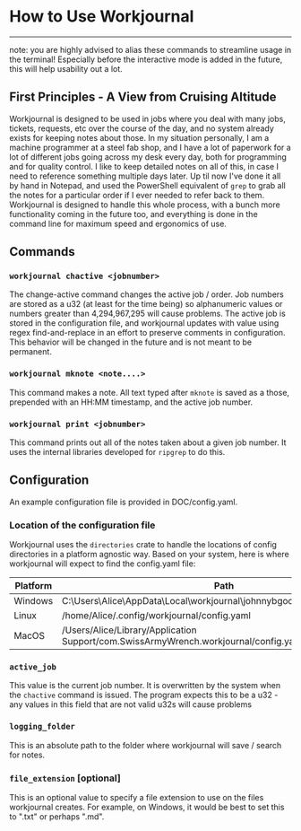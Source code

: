 # How to Use Workjournal
---
note: you are highly advised to alias these commands to streamline usage in the terminal! Especially before the interactive mode is added in the future, this will help usability out a lot.

## First Principles - A View from Cruising Altitude

Workjournal is designed to be used in jobs where you deal with many jobs, tickets, requests, etc over the course of the day, and no system already exists for keeping notes about those. In my situation personally, I am a machine programmer at a steel fab shop, and I have a lot of paperwork for a lot of different jobs going across my desk every day, both for programming and for quality control. I like to keep detailed notes on all of this, in case I need to reference something multiple days later. Up til now I've done it all by hand in Notepad, and used the PowerShell equivalent of `grep` to grab all the notes for a particular order if I ever needed to refer back to them. Workjournal is designed to handle this whole process, with a bunch more functionality coming in the future too, and everything is done in the command line for maximum speed and ergonomics of use.



## Commands

### `workjournal chactive <jobnumber>`

The change-active command changes the active job / order. Job numbers are stored as a u32 (at least for the time being) so alphanumeric values or numbers greater than 4,294,967,295 will cause problems. The active job is stored in the configuration file, and workjournal updates with value using regex find-and-replace in an effort to preserve comments in configuration. This behavior will be changed in the future and is not meant to be permanent.

### `workjournal mknote <note....>`

This command makes a note. All text typed after `mknote` is saved as a those, prepended with an HH:MM timestamp, and the active job number.

### `workjournal print <jobnumber>`

This command prints out all of the notes taken about a given job number. It uses the internal libraries developed for `ripgrep` to do this.

## Configuration

An example configuration file is provided in DOC/config.yaml.

### Location of the configuration file

Workjournal uses the `directories` crate to handle the locations of config directories in a platform agnostic way. Based on your system, here is where workjournal will expect to find the config.yaml file:

| Platform | Path |
| -------- | --------- |
| Windows | C:\Users\Alice\AppData\Local\workjournal\johnnybgoode\config\config.yaml |
| Linux | /home/Alice/.config/workjournal/config.yaml |
| MacOS | /Users/Alice/Library/Application Support/com.SwissArmyWrench.workjournal/config.yaml |

### `active_job`

This value is the current job number. It is overwritten by the system when the `chactive` command is issued. The program expects this to be a u32 - any values in this field that are not valid u32s will cause problems

### `logging_folder`

This is an absolute path to the folder where workjournal will save / search for notes. 

### `file_extension` [optional]

This is an optional value to specify a file extension to use on the files workjournal creates. For example, on Windows, it would be best to set this to ".txt" or perhaps ".md".
